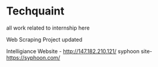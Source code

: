 # Techquaint
all work related to internship here  

Web Scraping Project updated  

Intelligiance Website - http://147.182.210.121/
syphoon site- https://syphoon.com/
